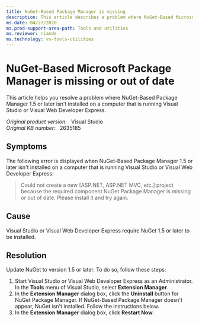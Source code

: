```yaml
---
title: NuGet-Based Package Manager is missing
description: This article describes a problem where NuGet-Based Microsoft Package Manager 1.5 or later isn't installed on a computer, and provides a resolution.
ms.date: 04/27/2020
ms.prod-support-area-path: Tools and utilities
ms.reviewer: riande
ms.technology: vs-tools-utilities
---
```

# NuGet-Based Microsoft Package Manager is missing or out of date

This article helps you resolve a problem where NuGet-Based Package Manager 1.5 or later isn't installed on a computer that is running Visual Studio or Visual Web Developer Express.

_Original product version:_ &nbsp; Visual Studio  
_Original KB number:_ &nbsp; 2635185

## Symptoms

The following error is displayed when NuGet-Based Package Manager 1.5 or later isn't installed on a computer that is running Visual Studio or Visual Web Developer Express:

> Could not create a new [ASP.NET, ASP.NET MVC, etc.] project because the required component NuGet Package Manager is missing or out of date. Please install it and try again.

## Cause

Visual Studio or Visual Web Developer Express require NuGet 1.5 or later to be installed.

## Resolution

Update NuGet to version 1.5 or later. To do so, follow these steps:

1. Start Visual Studio or Visual Web Developer Express as an Administrator. In the **Tools** menu of Visual Studio, select **Extension Manager**.
2. In the **Extension Manager** dialog box, click the **Uninstall** button for NuGet Package Manager. If NuGet-Based Package Manager doesn't appear, NuGet isn't installed. Follow the instructions below.
3. In the **Extension Manager** dialog box, click **Restart Now**.
